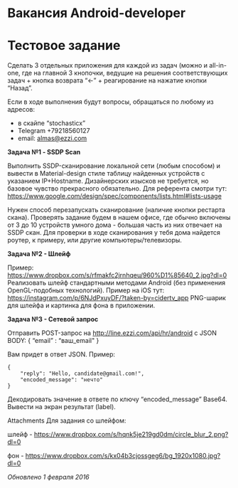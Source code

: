 # Вакансия Android-developer

# Тестовое задание

Сделать 3 отдельных приложения для каждой из задач (можно и all-in-one, где на главной 3 кнопочки, ведущие на решения соответствующих задач + кнопка возврата “<-” + реагирование на нажатие кнопки “Назад”.

Если в ходе выполнения будут вопросы, обращаться по любому из адресов:

- в скайпе “stochasticx” 
- Telegram +79218560127
- email: almas@ezzi.com

**Задача №1 - SSDP Scan**

Выполнить SSDP-сканирование локальной сети (любым способом) и вывести в Material-design стиле таблицу найденных устройств с указанием IP+Hostname. Дизайнерских изысков не требуется, но базовое чувство прекрасного обязательно. Для референта смотри тут: https://www.google.com/design/spec/components/lists.html#lists-usage

Нужен способ перезапускать сканирование (наличие кнопки рестарта скана). Проверять задание будем в нашем офисе, где обычно включены от 3 до 10 устройств умного дома - большая часть из них отвечает на SSDP скан. Для проверки в ходе сканирования у тебя дома найдется роутер, к примеру, или другие компьютеры/телевизоры.

**Задача №2 - Шлейф**

Пример: https://www.dropbox.com/s/rfmakfc2jrnhqeu/960%D1%85640_2.jpg?dl=0
Реализовать шлейф стандартными методами Android (без применения OpenGL-подобных технологий).
Пример на iOS тут: https://instagram.com/p/6NJdPxuyDF/?taken-by=cidertv_app
PNG-шарик для шлейфа и картинка для фона в приложении.

**Задача №3 - Сетевой запрос**

Отправить POST-запрос на http://line.ezzi.com/api/hr/android
с JSON BODY:
{
     “email” : “ваш_email"
}

Вам придет в ответ JSON. Пример:

    {
    	"reply": "Hello, candidate@gmail.com!",
    	"encoded_message": "нечто"
    }

Декодировать значение в ответе по ключу “encoded_message” Base64.
Вывести на экран результат (label).

Attachments
Для задания со шлейфом:

шлейф - https://www.dropbox.com/s/hqnk5je219gd0dm/circle_blur_2.png?dl=0

фон - https://www.dropbox.com/s/kx04b3cjossgeg6/bg_1920x1080.jpg?dl=0

*Обновлено 1 февраля 2016*
